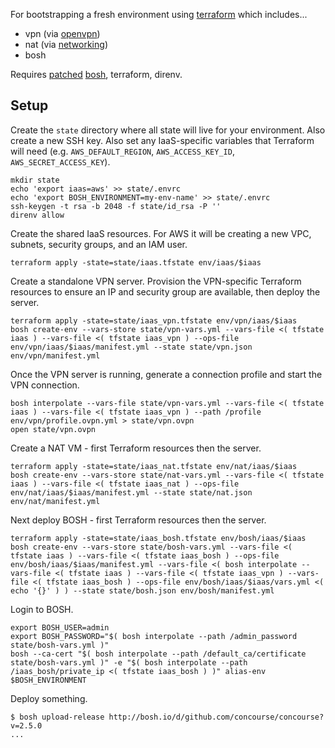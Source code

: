For bootstrapping a fresh environment using [terraform](https://www.terraform.io/) which includes...

 * vpn (via [openvpn](https://github.com/dpb587/openvpn-bosh-release))
 * nat (via [networking](https://github.com/cloudfoundry/networking-release))
 * bosh

Requires [patched](https://github.com/cloudfoundry/bosh-cli/pull/58.patch) [bosh](https://github.com/cloudfoundry/bosh-cli/releases/tag/v0.0.123), terraform, direnv.

## Setup

Create the `state` directory where all state will live for your environment. Also create a new SSH key. Also set any IaaS-specific variables that Terraform will need (e.g. `AWS_DEFAULT_REGION`, `AWS_ACCESS_KEY_ID`, `AWS_SECRET_ACCESS_KEY`).

    mkdir state
    echo 'export iaas=aws' >> state/.envrc
    echo 'export BOSH_ENVIRONMENT=my-env-name' >> state/.envrc
    ssh-keygen -t rsa -b 2048 -f state/id_rsa -P ''
    direnv allow

Create the shared IaaS resources. For AWS it will be creating a new VPC, subnets, security groups, and an IAM user.

    terraform apply -state=state/iaas.tfstate env/iaas/$iaas

Create a standalone VPN server. Provision the VPN-specific Terraform resources to ensure an IP and security group are available, then deploy the server.

    terraform apply -state=state/iaas_vpn.tfstate env/vpn/iaas/$iaas
    bosh create-env --vars-store state/vpn-vars.yml --vars-file <( tfstate iaas ) --vars-file <( tfstate iaas_vpn ) --ops-file env/vpn/iaas/$iaas/manifest.yml --state state/vpn.json env/vpn/manifest.yml

Once the VPN server is running, generate a connection profile and start the VPN connection.

    bosh interpolate --vars-file state/vpn-vars.yml --vars-file <( tfstate iaas ) --vars-file <( tfstate iaas_vpn ) --path /profile env/vpn/profile.ovpn.yml > state/vpn.ovpn
    open state/vpn.ovpn

Create a NAT VM - first Terraform resources then the server.

    terraform apply -state=state/iaas_nat.tfstate env/nat/iaas/$iaas
    bosh create-env --vars-store state/nat-vars.yml --vars-file <( tfstate iaas ) --vars-file <( tfstate iaas_nat ) --ops-file env/nat/iaas/$iaas/manifest.yml --state state/nat.json env/nat/manifest.yml

Next deploy BOSH - first Terraform resources then the server.

    terraform apply -state=state/iaas_bosh.tfstate env/bosh/iaas/$iaas
    bosh create-env --vars-store state/bosh-vars.yml --vars-file <( tfstate iaas ) --vars-file <( tfstate iaas_bosh ) --ops-file env/bosh/iaas/$iaas/manifest.yml --vars-file <( bosh interpolate --vars-file <( tfstate iaas ) --vars-file <( tfstate iaas_vpn ) --vars-file <( tfstate iaas_bosh ) --ops-file env/bosh/iaas/$iaas/vars.yml <( echo '{}' ) ) --state state/bosh.json env/bosh/manifest.yml

Login to BOSH.

    export BOSH_USER=admin
    export BOSH_PASSWORD="$( bosh interpolate --path /admin_password state/bosh-vars.yml )"
    bosh --ca-cert "$( bosh interpolate --path /default_ca/certificate state/bosh-vars.yml )" -e "$( bosh interpolate --path /iaas_bosh/private_ip <( tfstate iaas_bosh ) )" alias-env $BOSH_ENVIRONMENT

Deploy something.

    $ bosh upload-release http://bosh.io/d/github.com/concourse/concourse?v=2.5.0
    ...
